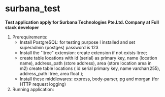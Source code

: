 # surbana_test
<strong>Test application apply for Surbana Technologies Pte.Ltd. Company at Full stack developer</strong>

1. Prerequirements:
   - Install PostgreSQL: for testing purpose I installed and set superadmin (postges) password is 123
   - Install the "ltree" extension:
       create extension if not exists ltree;
   - create table locations with id (serial) as primary key, name (location name), address_path (store address), area (store location area in m2)
     create table locations (
    	id serial primary key,
    	name varchar(255),
    	address_path ltree,
    	area float
    );
   - Install these middlewares: express, body-parser, pg and morgan (for HTTP request logging)
2. Running application:

